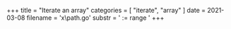 +++
title = "Iterate an array"
categories = [ "iterate", "array" ]
date = 2021-03-08
filename = 'x\path.go'
substr = ' := range '
+++
